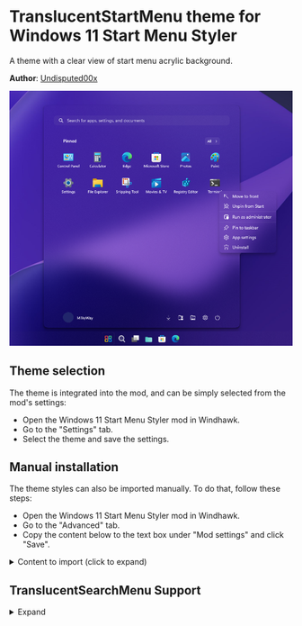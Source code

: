 # TranslucentStartMenu theme for Windows 11 Start Menu Styler

A theme with a clear view of start menu acrylic background.

**Author**: [Undisputed00x](https://github.com/Undisputed00x)

![Screenshot](screenshot.png)

## Theme selection

The theme is integrated into the mod, and can be simply selected from the mod's
settings:

* Open the Windows 11 Start Menu Styler mod in Windhawk.
* Go to the "Settings" tab.
* Select the theme and save the settings.

## Manual installation

The theme styles can also be imported manually. To do that, follow these steps:

* Open the Windows 11 Start Menu Styler mod in Windhawk.
* Go to the "Advanced" tab.
* Copy the content below to the text box under "Mod settings" and click "Save".

<details>
<summary>Content to import (click to expand)</summary>

```json
{
  "controlStyles[0].target": "Border#AcrylicBorder",
  "controlStyles[0].styles[0]": "CornerRadius=15",
  "controlStyles[0].styles[1]": "Background:=<AcrylicBrush TintColor=\"Transparent\" TintLuminosityOpacity=\"0\" TintOpacity=\"0\" Opacity=\"1\" FallbackColor=\"#000000\"/>",
  "controlStyles[0].styles[2]": "BorderThickness=0,0,0,0",
  "controlStyles[1].target": "Border#AcrylicOverlay",
  "controlStyles[1].styles[0]": "Visibility=Collapsed",
  "controlStyles[2].target": "Border#BorderElement",
  "controlStyles[2].styles[0]": "CornerRadius=10",
  "controlStyles[2].styles[1]": "BorderThickness=0,0,0,0",
  "controlStyles[2].styles[2]": "Background:=<AcrylicBrush TintLuminosityOpacity=\"0.03\" TintOpacity=\"0\" Opacity=\"1\" FallbackColor=\"#000000\"/>",
  "controlStyles[3].target": "Grid#ShowMoreSuggestions",
  "controlStyles[3].styles[0]": "Visibility=Collapsed",
  "controlStyles[4].target": "Grid#SuggestionsParentContainer",
  "controlStyles[4].styles[0]": "Visibility=Collapsed",
  "controlStyles[5].target": "Grid#TopLevelSuggestionsListHeader",
  "controlStyles[5].styles[0]": "Visibility=Collapsed",
  "controlStyles[6].target": "StartMenu.PinnedList",
  "controlStyles[6].styles[0]": "Height=504",
  "controlStyles[7].target": "MenuFlyoutPresenter",
  "controlStyles[7].styles[0]": "Background:=<AcrylicBrush TintColor=\"Transparent\" TintLuminosityOpacity=\"0\" TintOpacity=\"0\" Opacity=\"1\" FallbackColor=\"#000000\"/>",
  "controlStyles[7].styles[1]": "BorderThickness=0,0,0,0"
}
```
</details>

## TranslucentSearchMenu Support

<details>
<summary>Expand</summary>

To add this feature go to Start Menu Styler > **Advanced** > **Custom process
inclusion list**, add `SearchHost.exe` to the process list and click save.

![TranslucentSearchMenu gif](TranslucentSearchMenu.gif)

Copy the JSON code to Start Menu Styler > **Advanced** > inside **Mod settings**
and click save.

```json
{
  "controlStyles[0].target": "Border#AcrylicBorder",
  "controlStyles[0].styles[0]": "CornerRadius=15",
  "controlStyles[0].styles[1]": "Background:=<AcrylicBrush TintColor=\"Transparent\" TintLuminosityOpacity=\"0\" TintOpacity=\"0\" Opacity=\"1\" FallbackColor=\"#000000\"/>",
  "controlStyles[0].styles[2]": "BorderThickness=0,0,0,0",
  "controlStyles[1].target": "Border#AcrylicOverlay",
  "controlStyles[1].styles[0]": "Visibility=Collapsed",
  "controlStyles[2].target": "Border#BorderElement",
  "controlStyles[2].styles[0]": "CornerRadius=10",
  "controlStyles[2].styles[1]": "BorderThickness=0,0,0,0",
  "controlStyles[2].styles[2]": "Background:=<AcrylicBrush TintLuminosityOpacity=\"0.03\" TintOpacity=\"0\" Opacity=\"1\" FallbackColor=\"#000000\"/>",
  "controlStyles[3].target": "Grid#ShowMoreSuggestions",
  "controlStyles[3].styles[0]": "Visibility=Collapsed",
  "controlStyles[4].target": "Grid#SuggestionsParentContainer",
  "controlStyles[4].styles[0]": "Visibility=Collapsed",
  "controlStyles[5].target": "Grid#TopLevelSuggestionsListHeader",
  "controlStyles[5].styles[0]": "Visibility=Collapsed",
  "controlStyles[6].target": "StartMenu.PinnedList",
  "controlStyles[6].styles[0]": "Height=504",
  "controlStyles[7].target": "MenuFlyoutPresenter",
  "controlStyles[7].styles[0]": "Background:=<AcrylicBrush TintColor=\"Transparent\" TintLuminosityOpacity=\"0\" TintOpacity=\"0\" Opacity=\"1\" FallbackColor=\"#000000\"/>",
  "controlStyles[7].styles[1]": "BorderThickness=0,0,0,0",
  "controlStyles[8].target": "Border#AppBorder",
  "controlStyles[8].styles[0]": "Background:=<AcrylicBrush TintColor=\"Transparent\" TintLuminosityOpacity=\"0\" TintOpacity=\"0\" Opacity=\"1\" FallbackColor=\"#000000\"/>",
  "controlStyles[8].styles[1]": "BorderThickness=0,0,0,0",
  "controlStyles[9].target": "Border#LayerBorder",
  "controlStyles[9].styles[0]": "Visibility=Collapsed",
  "controlStyles[10].target": "Border#TaskbarSearchBackground",
  "controlStyles[10].styles[0]": "Background:=<AcrylicBrush TintColor=\"Transparent\" TintLuminosityOpacity=\"0.03\" TintOpacity=\"0\" Opacity=\"1\" FallbackColor=\"#000000\"/>",
  "controlStyles[10].styles[1]": "CornerRadius=10",
  "controlStyles[10].styles[2]": "BorderThickness=0,0,0,0"
}
```
</details>
